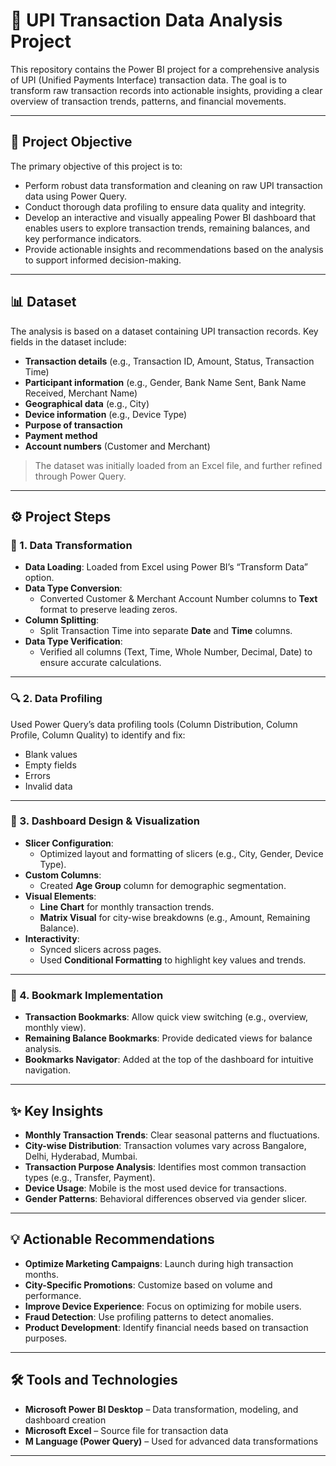 # 🚀 UPI Transaction Data Analysis Project

This repository contains the Power BI project for a comprehensive analysis of UPI (Unified Payments Interface) transaction data. The goal is to transform raw transaction records into actionable insights, providing a clear overview of transaction trends, patterns, and financial movements.

---

## 🎯 Project Objective

The primary objective of this project is to:

- Perform robust data transformation and cleaning on raw UPI transaction data using Power Query.
- Conduct thorough data profiling to ensure data quality and integrity.
- Develop an interactive and visually appealing Power BI dashboard that enables users to explore transaction trends, remaining balances, and key performance indicators.
- Provide actionable insights and recommendations based on the analysis to support informed decision-making.

---

## 📊 Dataset

The analysis is based on a dataset containing UPI transaction records. Key fields in the dataset include:

- **Transaction details** (e.g., Transaction ID, Amount, Status, Transaction Time)
- **Participant information** (e.g., Gender, Bank Name Sent, Bank Name Received, Merchant Name)
- **Geographical data** (e.g., City)
- **Device information** (e.g., Device Type)
- **Purpose of transaction**
- **Payment method**
- **Account numbers** (Customer and Merchant)

> The dataset was initially loaded from an Excel file, and further refined through Power Query.

---

## ⚙️ Project Steps

### 🧹 1. Data Transformation

- **Data Loading**: Loaded from Excel using Power BI’s “Transform Data” option.
- **Data Type Conversion**:
  - Converted Customer & Merchant Account Number columns to **Text** format to preserve leading zeros.
- **Column Splitting**:
  - Split Transaction Time into separate **Date** and **Time** columns.
- **Data Type Verification**:
  - Verified all columns (Text, Time, Whole Number, Decimal, Date) to ensure accurate calculations.

---

### 🔍 2. Data Profiling

Used Power Query’s data profiling tools (Column Distribution, Column Profile, Column Quality) to identify and fix:

- Blank values  
- Empty fields  
- Errors  
- Invalid data  

---

### 🎨 3. Dashboard Design & Visualization

- **Slicer Configuration**:
  - Optimized layout and formatting of slicers (e.g., City, Gender, Device Type).
- **Custom Columns**:
  - Created **Age Group** column for demographic segmentation.
- **Visual Elements**:
  - **Line Chart** for monthly transaction trends.
  - **Matrix Visual** for city-wise breakdowns (e.g., Amount, Remaining Balance).
- **Interactivity**:
  - Synced slicers across pages.
  - Used **Conditional Formatting** to highlight key values and trends.

---

### 🔖 4. Bookmark Implementation

- **Transaction Bookmarks**: Allow quick view switching (e.g., overview, monthly view).
- **Remaining Balance Bookmarks**: Provide dedicated views for balance analysis.
- **Bookmarks Navigator**: Added at the top of the dashboard for intuitive navigation.

---

## ✨ Key Insights

- **Monthly Transaction Trends**: Clear seasonal patterns and fluctuations.
- **City-wise Distribution**: Transaction volumes vary across Bangalore, Delhi, Hyderabad, Mumbai.
- **Transaction Purpose Analysis**: Identifies most common transaction types (e.g., Transfer, Payment).
- **Device Usage**: Mobile is the most used device for transactions.
- **Gender Patterns**: Behavioral differences observed via gender slicer.

---

## 💡 Actionable Recommendations

- **Optimize Marketing Campaigns**: Launch during high transaction months.
- **City-Specific Promotions**: Customize based on volume and performance.
- **Improve Device Experience**: Focus on optimizing for mobile users.
- **Fraud Detection**: Use profiling patterns to detect anomalies.
- **Product Development**: Identify financial needs based on transaction purposes.

---

## 🛠️ Tools and Technologies

- **Microsoft Power BI Desktop** – Data transformation, modeling, and dashboard creation  
- **Microsoft Excel** – Source file for transaction data  
- **M Language (Power Query)** – Used for advanced data transformations  

---
